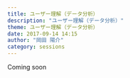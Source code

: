 ```yaml
---
title: ユーザー理解（データ分析）
description: "ユーザー理解（データ分析）"
theme: ユーザー理解（データ分析）
date: 2017-09-14 14:15
author: "岡田 陽介"
category: sessions
---
```

Coming soon
